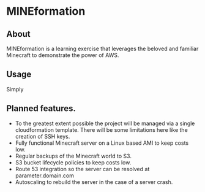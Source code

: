 # MINEformation

## About
MINEformation is a learning exercise that leverages the beloved and familiar Minecraft to 
demonstrate the power of AWS.

## Usage
Simply 

## Planned features.
- To the greatest extent possible the project will be managed via a single
cloudformation template. There will be some limitations here like the creation of SSH keys.
- Fully functional Minecraft server on a Linux based AMI to keep costs low.
- Regular backups of the Minecraft world to S3.
- S3 bucket lifecycle policies to keep costs low.
- Route 53 integration so the server can be resolved at parameter.domain.com
- Autoscaling to rebuild the server in the case of a server crash. 